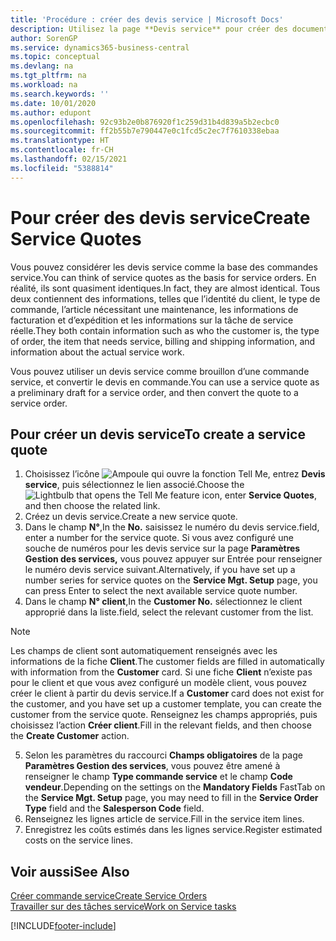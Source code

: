 ```yaml
---
title: 'Procédure : créer des devis service | Microsoft Docs'
description: Utilisez la page **Devis service** pour créer des documents dans lesquels vous saisissez des informations sur un service, tel que réparation et maintenance, pour des articles de service à la demande du client. Vous pouvez utiliser un devis service comme brouillon d’une commande service, et convertir le devis en commande.
author: SorenGP
ms.service: dynamics365-business-central
ms.topic: conceptual
ms.devlang: na
ms.tgt_pltfrm: na
ms.workload: na
ms.search.keywords: ''
ms.date: 10/01/2020
ms.author: edupont
ms.openlocfilehash: 92c93b2e0b876920f1c259d31b4d839a5b2ecbc0
ms.sourcegitcommit: ff2b55b7e790447e0c1fcd5c2ec7f7610338ebaa
ms.translationtype: HT
ms.contentlocale: fr-CH
ms.lasthandoff: 02/15/2021
ms.locfileid: "5388814"
---
```

# <a name="create-service-quotes"></a><span data-ttu-id="33c8f-104">Pour créer des devis service</span><span class="sxs-lookup"><span data-stu-id="33c8f-104">Create Service Quotes</span></span>
<span data-ttu-id="33c8f-105">Vous pouvez considérer les devis service comme la base des commandes service.</span><span class="sxs-lookup"><span data-stu-id="33c8f-105">You can think of service quotes as the basis for service orders.</span></span> <span data-ttu-id="33c8f-106">En réalité, ils sont quasiment identiques.</span><span class="sxs-lookup"><span data-stu-id="33c8f-106">In fact, they are almost identical.</span></span> <span data-ttu-id="33c8f-107">Tous deux contiennent des informations, telles que l’identité du client, le type de commande, l’article nécessitant une maintenance, les informations de facturation et d’expédition et les informations sur la tâche de service réelle.</span><span class="sxs-lookup"><span data-stu-id="33c8f-107">They both contain information such as who the customer is, the type of order, the item that needs service, billing and shipping information, and information about the actual service work.</span></span>
 
<span data-ttu-id="33c8f-108">Vous pouvez utiliser un devis service comme brouillon d’une commande service, et convertir le devis en commande.</span><span class="sxs-lookup"><span data-stu-id="33c8f-108">You can use a service quote as a preliminary draft for a service order, and then convert the quote to a service order.</span></span>  
  
## <a name="to-create-a-service-quote"></a><span data-ttu-id="33c8f-109">Pour créer un devis service</span><span class="sxs-lookup"><span data-stu-id="33c8f-109">To create a service quote</span></span>  
1. <span data-ttu-id="33c8f-110">Choisissez l’icône ![Ampoule qui ouvre la fonction Tell Me](media/ui-search/search_small.png "Dites-moi ce que vous voulez faire"), entrez **Devis service**, puis sélectionnez le lien associé.</span><span class="sxs-lookup"><span data-stu-id="33c8f-110">Choose the ![Lightbulb that opens the Tell Me feature](media/ui-search/search_small.png "Tell me what you want to do") icon, enter **Service Quotes**, and then choose the related link.</span></span>  
2. <span data-ttu-id="33c8f-111">Créez un devis service.</span><span class="sxs-lookup"><span data-stu-id="33c8f-111">Create a new service quote.</span></span>  
3. <span data-ttu-id="33c8f-112">Dans le champ **N°**,</span><span class="sxs-lookup"><span data-stu-id="33c8f-112">In the **No.**</span></span> <span data-ttu-id="33c8f-113">saisissez le numéro du devis service.</span><span class="sxs-lookup"><span data-stu-id="33c8f-113">field, enter a number for the service quote.</span></span> <span data-ttu-id="33c8f-114">Si vous avez configuré une souche de numéros pour les devis service sur la page **Paramètres Gestion des services,** vous pouvez appuyer sur Entrée pour renseigner le numéro devis service suivant.</span><span class="sxs-lookup"><span data-stu-id="33c8f-114">Alternatively, if you have set up a number series for service quotes on the **Service Mgt. Setup** page, you can press Enter to select the next available service quote number.</span></span>  
4. <span data-ttu-id="33c8f-115">Dans le champ **N° client**,</span><span class="sxs-lookup"><span data-stu-id="33c8f-115">In the **Customer No.**</span></span>  <span data-ttu-id="33c8f-116">sélectionnez le client approprié dans la liste.</span><span class="sxs-lookup"><span data-stu-id="33c8f-116">field, select the relevant customer from the list.</span></span>  

  > [!Note]  
  >  <span data-ttu-id="33c8f-117">Les champs de client sont automatiquement renseignés avec les informations de la fiche **Client**.</span><span class="sxs-lookup"><span data-stu-id="33c8f-117">The customer fields are filled in automatically with information from the **Customer** card.</span></span> <span data-ttu-id="33c8f-118">Si une fiche **Client** n’existe pas pour le client et que vous avez configuré un modèle client, vous pouvez créer le client à partir du devis service.</span><span class="sxs-lookup"><span data-stu-id="33c8f-118">If a **Customer** card does not exist for the customer, and you have set up a customer template, you can create the customer from the service quote.</span></span> <span data-ttu-id="33c8f-119">Renseignez les champs appropriés, puis choisissez l’action **Créer client**.</span><span class="sxs-lookup"><span data-stu-id="33c8f-119">Fill in the relevant fields, and then choose the **Create Customer** action.</span></span>  
  
5. <span data-ttu-id="33c8f-120">Selon les paramètres du raccourci **Champs obligatoires** de la page **Paramètres Gestion des services**, vous pouvez être amené à renseigner le champ **Type commande service** et le champ **Code vendeur**.</span><span class="sxs-lookup"><span data-stu-id="33c8f-120">Depending on the settings on the **Mandatory Fields** FastTab on the **Service Mgt. Setup** page, you may need to fill in the **Service Order Type** field and the **Salesperson Code** field.</span></span>  
6. <span data-ttu-id="33c8f-121">Renseignez les lignes article de service.</span><span class="sxs-lookup"><span data-stu-id="33c8f-121">Fill in the service item lines.</span></span>  
7. <span data-ttu-id="33c8f-122">Enregistrez les coûts estimés dans les lignes service.</span><span class="sxs-lookup"><span data-stu-id="33c8f-122">Register estimated costs on the service lines.</span></span>  
  
## <a name="see-also"></a><span data-ttu-id="33c8f-123">Voir aussi</span><span class="sxs-lookup"><span data-stu-id="33c8f-123">See Also</span></span>  
[<span data-ttu-id="33c8f-124">Créer commande service</span><span class="sxs-lookup"><span data-stu-id="33c8f-124">Create Service Orders</span></span>](service-how-to-create-service-orders.md)  
[<span data-ttu-id="33c8f-125">Travailler sur des tâches service</span><span class="sxs-lookup"><span data-stu-id="33c8f-125">Work on Service tasks</span></span>](service-how-to-work-on-service-tasks.md)  

 

[!INCLUDE[footer-include](includes/footer-banner.md)]